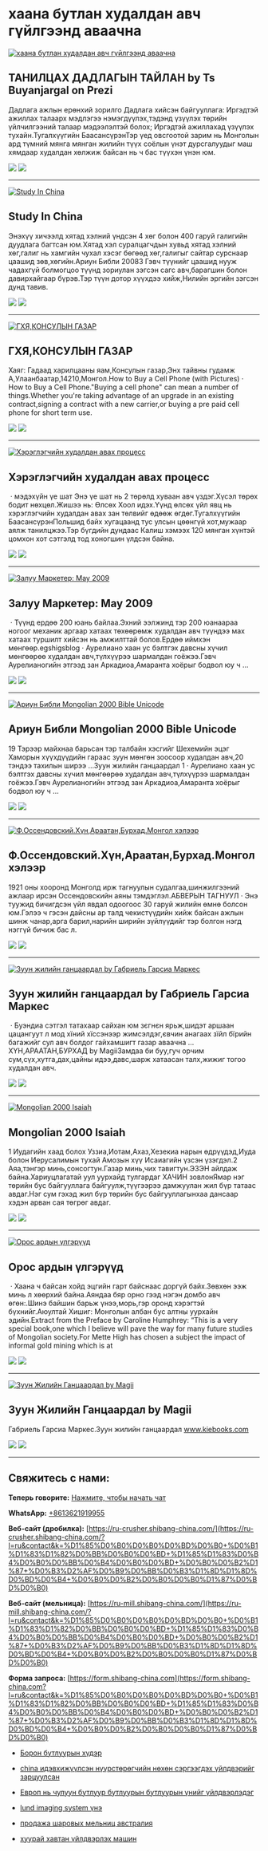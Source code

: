 # хаана бутлан худалдан авч гүйлгээнд аваачна

<a href="https://swt.shibang-china.com/?l=ru&img&k=%D1%85%D0%B0%D0%B0%D0%BD%D0%B0+%D0%B1%D1%83%D1%82%D0%BB%D0%B0%D0%BD+%D1%85%D1%83%D0%B4%D0%B0%D0%BB%D0%B4%D0%B0%D0%BD+%D0%B0%D0%B2%D1%87+%D0%B3%D2%AF%D0%B9%D0%BB%D0%B3%D1%8D%D1%8D%D0%BD%D0%B4+%D0%B0%D0%B2%D0%B0%D0%B0%D1%87%D0%BD%D0%B0" target="_blank">![хаана бутлан худалдан авч гүйлгээнд аваачна](http://static.shibang-china.com/all-800x300/155.jpg)</a>

## ТАНИЛЦАХ ДАДЛАГЫН ТАЙЛАН by Ts Buyanjargal on Prezi
Дадлага ажлын ерөнхий зорилго Дадлага хийсэн байгууллага: Иргэдтэй ажиллах талаарх мэдлэгээ нэмэгдүүлэх,тэдэнд үзүүлэх төрийн үйлчилгээний талаар мэдээлэлтэй болох; Иргэдтэй ажиллахад үзүүлэх тухайн.Тугалхүүгийн БаасансүрэнТэр үед овсгоотой зарим нь Монголын ард түмний мянга мянган жилийн түүх соёлын үнэт дурсгалуудыг маш хямдаар худалдан хөлжиж байсан нь ч бас түүхэн үнэн юм.


<a href="https://whatsapp.shibangsoft.com/WhatsApp.php" target="_blank" title="WhatsApp">![](http://static.shibang-china.com/icon/whatsapp.png)</a> <a href="https://swt.shibang-china.com/?l=ru&icon&k=%D1%85%D0%B0%D0%B0%D0%BD%D0%B0+%D0%B1%D1%83%D1%82%D0%BB%D0%B0%D0%BD+%D1%85%D1%83%D0%B4%D0%B0%D0%BB%D0%B4%D0%B0%D0%BD+%D0%B0%D0%B2%D1%87+%D0%B3%D2%AF%D0%B9%D0%BB%D0%B3%D1%8D%D1%8D%D0%BD%D0%B4+%D0%B0%D0%B2%D0%B0%D0%B0%D1%87%D0%BD%D0%B0" target="_blank">![](http://static.shibang-china.com/icon/chat-ru.png)</a>

---

<a href="https://swt.shibang-china.com/?l=ru&img&k=%D1%85%D0%B0%D0%B0%D0%BD%D0%B0+%D0%B1%D1%83%D1%82%D0%BB%D0%B0%D0%BD+%D1%85%D1%83%D0%B4%D0%B0%D0%BB%D0%B4%D0%B0%D0%BD+%D0%B0%D0%B2%D1%87+%D0%B3%D2%AF%D0%B9%D0%BB%D0%B3%D1%8D%D1%8D%D0%BD%D0%B4+%D0%B0%D0%B2%D0%B0%D0%B0%D1%87%D0%BD%D0%B0" target="_blank">![Study In China](http://static.shibang-china.com/all-800x300/938.jpg)</a>

## Study In China
Энэхүү хичээлд хятад хэлний үндсэн 4 хөг болон 400 гаруй галигийн дуудлага багтсан юм.Хятад хэл суралцагчдын хувьд хятад хэлний хөг,галиг нь хамгийн чухал хэсэг бөгөөд хөг,галигыг сайтар сурснаар цаашид зөв,хөгийн.Ариун Библи 20083 Гэвч түүнийг цаашид нууж чадахгүй болмогцоо түүнд зориулан зэгсэн сагс авч,барагшин болон давирхайгаар бүрэв.Тэр түүн дотор хүүхдээ хийж,Нилийн эргийн зэгсэн дунд тавив.


<a href="https://whatsapp.shibangsoft.com/WhatsApp.php" target="_blank" title="WhatsApp">![](http://static.shibang-china.com/icon/whatsapp.png)</a> <a href="https://swt.shibang-china.com/?l=ru&icon&k=%D1%85%D0%B0%D0%B0%D0%BD%D0%B0+%D0%B1%D1%83%D1%82%D0%BB%D0%B0%D0%BD+%D1%85%D1%83%D0%B4%D0%B0%D0%BB%D0%B4%D0%B0%D0%BD+%D0%B0%D0%B2%D1%87+%D0%B3%D2%AF%D0%B9%D0%BB%D0%B3%D1%8D%D1%8D%D0%BD%D0%B4+%D0%B0%D0%B2%D0%B0%D0%B0%D1%87%D0%BD%D0%B0" target="_blank">![](http://static.shibang-china.com/icon/chat-ru.png)</a>

---

<a href="https://swt.shibang-china.com/?l=ru&img&k=%D1%85%D0%B0%D0%B0%D0%BD%D0%B0+%D0%B1%D1%83%D1%82%D0%BB%D0%B0%D0%BD+%D1%85%D1%83%D0%B4%D0%B0%D0%BB%D0%B4%D0%B0%D0%BD+%D0%B0%D0%B2%D1%87+%D0%B3%D2%AF%D0%B9%D0%BB%D0%B3%D1%8D%D1%8D%D0%BD%D0%B4+%D0%B0%D0%B2%D0%B0%D0%B0%D1%87%D0%BD%D0%B0" target="_blank">![ГХЯ,КОНСУЛЫН ГАЗАР](http://static.shibang-china.com/all-800x300/415.jpg)</a>

## ГХЯ,КОНСУЛЫН ГАЗАР
Хаяг: Гадаад харилцааны яам,Консулын газар,Энх тайвны гудамж А,Улаанбаатар,14210,Монгол.How to Buy a Cell Phone (with Pictures)&nbsp;&#0183;&#32;How to Buy a Cell Phone.&quot;Buying a cell phone&quot; can mean a number of things.Whether you're taking advantage of an upgrade in an existing contract,signing a contract with a new carrier,or buying a pre paid cell phone for short term use.


<a href="https://whatsapp.shibangsoft.com/WhatsApp.php" target="_blank" title="WhatsApp">![](http://static.shibang-china.com/icon/whatsapp.png)</a> <a href="https://swt.shibang-china.com/?l=ru&icon&k=%D1%85%D0%B0%D0%B0%D0%BD%D0%B0+%D0%B1%D1%83%D1%82%D0%BB%D0%B0%D0%BD+%D1%85%D1%83%D0%B4%D0%B0%D0%BB%D0%B4%D0%B0%D0%BD+%D0%B0%D0%B2%D1%87+%D0%B3%D2%AF%D0%B9%D0%BB%D0%B3%D1%8D%D1%8D%D0%BD%D0%B4+%D0%B0%D0%B2%D0%B0%D0%B0%D1%87%D0%BD%D0%B0" target="_blank">![](http://static.shibang-china.com/icon/chat-ru.png)</a>

---

<a href="https://swt.shibang-china.com/?l=ru&img&k=%D1%85%D0%B0%D0%B0%D0%BD%D0%B0+%D0%B1%D1%83%D1%82%D0%BB%D0%B0%D0%BD+%D1%85%D1%83%D0%B4%D0%B0%D0%BB%D0%B4%D0%B0%D0%BD+%D0%B0%D0%B2%D1%87+%D0%B3%D2%AF%D0%B9%D0%BB%D0%B3%D1%8D%D1%8D%D0%BD%D0%B4+%D0%B0%D0%B2%D0%B0%D0%B0%D1%87%D0%BD%D0%B0" target="_blank">![Хэрэглэгчийн худалдан авах процесс](http://static.shibang-china.com/all-800x300/1292.jpg)</a>

## Хэрэглэгчийн худалдан авах процесс
&nbsp;&#0183;&#32;мэдэхүйн үе шат Энэ үе шат нь 2 төрөлд хуваан авч үздэг.Хүсэл төрөх бодит нөхцөл.Жишээ нь: Өлсөх Хоол идэх.Үүнд өлсөх үйл явц нь хэрэглэгчийн худалдан авах зан төлвийг өдөөж өгдөг.Тугалхүүгийн БаасансүрэнПольшид байх хугацаанд тус улсын цөөнгүй хот,мужаар аялж танилцжээ.Тэр бүгдийн дундаас Калиш хэмээх 120 мянган хүнтэй цомхон хот сэтгэлд тод хоногшин үлдсэн байна.


<a href="https://whatsapp.shibangsoft.com/WhatsApp.php" target="_blank" title="WhatsApp">![](http://static.shibang-china.com/icon/whatsapp.png)</a> <a href="https://swt.shibang-china.com/?l=ru&icon&k=%D1%85%D0%B0%D0%B0%D0%BD%D0%B0+%D0%B1%D1%83%D1%82%D0%BB%D0%B0%D0%BD+%D1%85%D1%83%D0%B4%D0%B0%D0%BB%D0%B4%D0%B0%D0%BD+%D0%B0%D0%B2%D1%87+%D0%B3%D2%AF%D0%B9%D0%BB%D0%B3%D1%8D%D1%8D%D0%BD%D0%B4+%D0%B0%D0%B2%D0%B0%D0%B0%D1%87%D0%BD%D0%B0" target="_blank">![](http://static.shibang-china.com/icon/chat-ru.png)</a>

---

<a href="https://swt.shibang-china.com/?l=ru&img&k=%D1%85%D0%B0%D0%B0%D0%BD%D0%B0+%D0%B1%D1%83%D1%82%D0%BB%D0%B0%D0%BD+%D1%85%D1%83%D0%B4%D0%B0%D0%BB%D0%B4%D0%B0%D0%BD+%D0%B0%D0%B2%D1%87+%D0%B3%D2%AF%D0%B9%D0%BB%D0%B3%D1%8D%D1%8D%D0%BD%D0%B4+%D0%B0%D0%B2%D0%B0%D0%B0%D1%87%D0%BD%D0%B0" target="_blank">![Залуу Mаркетер: May 2009](http://static.shibang-china.com/all-800x300/606.jpg)</a>

## Залуу Mаркетер: May 2009
&nbsp;&#0183;&#32;Түүнд ердөө 200 юань байлаа.Эхний ээлжинд тэр 200 юанаараа ногоог механик аргаар хатаах төхөөрөмж худалдан авч түүндээ мах хатаах туршилт хийсэн нь амжилттай болов.Ердөө иймхэн мөнгөөр.egshigsblog&nbsp;&#0183;&#32;Аурелиано хаан ус бэлтгэх давсны хүчил мөнгөөрөө худалдан авч,түлхүүрээ шармалдан гоёжээ.Гэвч Аурелианогийн этгээд зан Аркадиоа,Амаранта хоёрыг бодвол юу ч …


<a href="https://whatsapp.shibangsoft.com/WhatsApp.php" target="_blank" title="WhatsApp">![](http://static.shibang-china.com/icon/whatsapp.png)</a> <a href="https://swt.shibang-china.com/?l=ru&icon&k=%D1%85%D0%B0%D0%B0%D0%BD%D0%B0+%D0%B1%D1%83%D1%82%D0%BB%D0%B0%D0%BD+%D1%85%D1%83%D0%B4%D0%B0%D0%BB%D0%B4%D0%B0%D0%BD+%D0%B0%D0%B2%D1%87+%D0%B3%D2%AF%D0%B9%D0%BB%D0%B3%D1%8D%D1%8D%D0%BD%D0%B4+%D0%B0%D0%B2%D0%B0%D0%B0%D1%87%D0%BD%D0%B0" target="_blank">![](http://static.shibang-china.com/icon/chat-ru.png)</a>

---

<a href="https://swt.shibang-china.com/?l=ru&img&k=%D1%85%D0%B0%D0%B0%D0%BD%D0%B0+%D0%B1%D1%83%D1%82%D0%BB%D0%B0%D0%BD+%D1%85%D1%83%D0%B4%D0%B0%D0%BB%D0%B4%D0%B0%D0%BD+%D0%B0%D0%B2%D1%87+%D0%B3%D2%AF%D0%B9%D0%BB%D0%B3%D1%8D%D1%8D%D0%BD%D0%B4+%D0%B0%D0%B2%D0%B0%D0%B0%D1%87%D0%BD%D0%B0" target="_blank">![Ариун Библи Mongolian 2000 Bible Unicode](http://static.shibang-china.com/all-800x300/423.jpg)</a>

## Ариун Библи Mongolian 2000 Bible Unicode
19 Тэрээр майхнаа барьсан тэр талбайн хэсгийг Шехемийн эцэг Хаморын хүүхдүүдийн гараас зуун мөнгөн зоосоор худалдан авч,20 тэндээ тахилын ширээ …Зуун жилийн ганцаардал 1&nbsp;&#0183;&#32;Аурелиано хаан ус бэлтгэх давсны хүчил мөнгөөрөө худалдан авч,түлхүүрээ шармалдан гоёжээ.Гэвч Аурелианогийн этгээд зан Аркадиоа,Амаранта хоёрыг бодвол юу ч …


<a href="https://whatsapp.shibangsoft.com/WhatsApp.php" target="_blank" title="WhatsApp">![](http://static.shibang-china.com/icon/whatsapp.png)</a> <a href="https://swt.shibang-china.com/?l=ru&icon&k=%D1%85%D0%B0%D0%B0%D0%BD%D0%B0+%D0%B1%D1%83%D1%82%D0%BB%D0%B0%D0%BD+%D1%85%D1%83%D0%B4%D0%B0%D0%BB%D0%B4%D0%B0%D0%BD+%D0%B0%D0%B2%D1%87+%D0%B3%D2%AF%D0%B9%D0%BB%D0%B3%D1%8D%D1%8D%D0%BD%D0%B4+%D0%B0%D0%B2%D0%B0%D0%B0%D1%87%D0%BD%D0%B0" target="_blank">![](http://static.shibang-china.com/icon/chat-ru.png)</a>

---

<a href="https://swt.shibang-china.com/?l=ru&img&k=%D1%85%D0%B0%D0%B0%D0%BD%D0%B0+%D0%B1%D1%83%D1%82%D0%BB%D0%B0%D0%BD+%D1%85%D1%83%D0%B4%D0%B0%D0%BB%D0%B4%D0%B0%D0%BD+%D0%B0%D0%B2%D1%87+%D0%B3%D2%AF%D0%B9%D0%BB%D0%B3%D1%8D%D1%8D%D0%BD%D0%B4+%D0%B0%D0%B2%D0%B0%D0%B0%D1%87%D0%BD%D0%B0" target="_blank">![Ф.Оссендовский.Хүн,Араатан,Бурхад.Монгол хэлээр](http://static.shibang-china.com/all-800x300/1087.jpg)</a>

## Ф.Оссендовский.Хүн,Араатан,Бурхад.Монгол хэлээр
1921 оны хооронд Монголд ирж тагнуулын судалгаа,шинжилгээний ажлаар ирсэн Оссендовскийн аяны тэмдэглэл.АБВЕРЫН ТАГНУУЛ&nbsp;&#0183;&#32;Энэ туужид бичигдсэн үйл явдал одоогоос 30 гаруй жилийн өмнө болсон юм.Гэлээ ч гэсэн дайсны ар талд чекистүүдийн хийж байсан ажлын шинж чанар,арга барил,нарийн ширийн зүйлүүдийг тэр болгон нэгд нэггүй бичиж бас л.


<a href="https://whatsapp.shibangsoft.com/WhatsApp.php" target="_blank" title="WhatsApp">![](http://static.shibang-china.com/icon/whatsapp.png)</a> <a href="https://swt.shibang-china.com/?l=ru&icon&k=%D1%85%D0%B0%D0%B0%D0%BD%D0%B0+%D0%B1%D1%83%D1%82%D0%BB%D0%B0%D0%BD+%D1%85%D1%83%D0%B4%D0%B0%D0%BB%D0%B4%D0%B0%D0%BD+%D0%B0%D0%B2%D1%87+%D0%B3%D2%AF%D0%B9%D0%BB%D0%B3%D1%8D%D1%8D%D0%BD%D0%B4+%D0%B0%D0%B2%D0%B0%D0%B0%D1%87%D0%BD%D0%B0" target="_blank">![](http://static.shibang-china.com/icon/chat-ru.png)</a>

---

<a href="https://swt.shibang-china.com/?l=ru&img&k=%D1%85%D0%B0%D0%B0%D0%BD%D0%B0+%D0%B1%D1%83%D1%82%D0%BB%D0%B0%D0%BD+%D1%85%D1%83%D0%B4%D0%B0%D0%BB%D0%B4%D0%B0%D0%BD+%D0%B0%D0%B2%D1%87+%D0%B3%D2%AF%D0%B9%D0%BB%D0%B3%D1%8D%D1%8D%D0%BD%D0%B4+%D0%B0%D0%B2%D0%B0%D0%B0%D1%87%D0%BD%D0%B0" target="_blank">![Зуун жилийн ганцаардал by Габриель Гарсиа Маркес](http://static.shibang-china.com/all-800x300/619.jpg)</a>

## Зуун жилийн ганцаардал by Габриель Гарсиа Маркес
&nbsp;&#0183;&#32;Буэндиа сэтгэл татахаар сайхан юм зєгнєн ярьж,шидэт аршаан цацангуут л мод хїний хїссэнээр жимсэлдэг,євчин анагаах зїйл бїрийн багажийг сул авч болдог гайхамшигт газар аваачна …ХҮН,АРААТАН,БУРХАД by MagiiЗамдаа би буу,гуч орчим сум,сүх,хутга,дах,цайны идээ,давс,шарж хатаасан талх,жижиг тогоо худалдан авч.


<a href="https://whatsapp.shibangsoft.com/WhatsApp.php" target="_blank" title="WhatsApp">![](http://static.shibang-china.com/icon/whatsapp.png)</a> <a href="https://swt.shibang-china.com/?l=ru&icon&k=%D1%85%D0%B0%D0%B0%D0%BD%D0%B0+%D0%B1%D1%83%D1%82%D0%BB%D0%B0%D0%BD+%D1%85%D1%83%D0%B4%D0%B0%D0%BB%D0%B4%D0%B0%D0%BD+%D0%B0%D0%B2%D1%87+%D0%B3%D2%AF%D0%B9%D0%BB%D0%B3%D1%8D%D1%8D%D0%BD%D0%B4+%D0%B0%D0%B2%D0%B0%D0%B0%D1%87%D0%BD%D0%B0" target="_blank">![](http://static.shibang-china.com/icon/chat-ru.png)</a>

---

<a href="https://swt.shibang-china.com/?l=ru&img&k=%D1%85%D0%B0%D0%B0%D0%BD%D0%B0+%D0%B1%D1%83%D1%82%D0%BB%D0%B0%D0%BD+%D1%85%D1%83%D0%B4%D0%B0%D0%BB%D0%B4%D0%B0%D0%BD+%D0%B0%D0%B2%D1%87+%D0%B3%D2%AF%D0%B9%D0%BB%D0%B3%D1%8D%D1%8D%D0%BD%D0%B4+%D0%B0%D0%B2%D0%B0%D0%B0%D1%87%D0%BD%D0%B0" target="_blank">![Mongolian 2000 Isaiah](http://static.shibang-china.com/all-800x300/1190.jpg)</a>

## Mongolian 2000 Isaiah
1 Иудагийн хаад болох Уззиа,Иотам,Ахаз,Хезекиа нарын өдрүүдэд,Иуда болон Иерусалимын тухай Амозын хүү Исаиагийн үзсэн үзэгдэл.2 Аяа,тэнгэр минь,сонсогтун.Газар минь,чих тавигтун.ЭЗЭН айлдаж байна.Хариуцлагатай уул уурхайд тулгардаг ХАЧИН зовлонЯмар нэг төрийн бус байгууллага байгуулж,түүгээрээ дамжуулан жил бүр татаас авдаг.Нэг сум гэхэд жил бүр төрийн бус байгууллагынхаа дансаар хэдэн арван сая төгрөг авдаг.


<a href="https://whatsapp.shibangsoft.com/WhatsApp.php" target="_blank" title="WhatsApp">![](http://static.shibang-china.com/icon/whatsapp.png)</a> <a href="https://swt.shibang-china.com/?l=ru&icon&k=%D1%85%D0%B0%D0%B0%D0%BD%D0%B0+%D0%B1%D1%83%D1%82%D0%BB%D0%B0%D0%BD+%D1%85%D1%83%D0%B4%D0%B0%D0%BB%D0%B4%D0%B0%D0%BD+%D0%B0%D0%B2%D1%87+%D0%B3%D2%AF%D0%B9%D0%BB%D0%B3%D1%8D%D1%8D%D0%BD%D0%B4+%D0%B0%D0%B2%D0%B0%D0%B0%D1%87%D0%BD%D0%B0" target="_blank">![](http://static.shibang-china.com/icon/chat-ru.png)</a>

---

<a href="https://swt.shibang-china.com/?l=ru&img&k=%D1%85%D0%B0%D0%B0%D0%BD%D0%B0+%D0%B1%D1%83%D1%82%D0%BB%D0%B0%D0%BD+%D1%85%D1%83%D0%B4%D0%B0%D0%BB%D0%B4%D0%B0%D0%BD+%D0%B0%D0%B2%D1%87+%D0%B3%D2%AF%D0%B9%D0%BB%D0%B3%D1%8D%D1%8D%D0%BD%D0%B4+%D0%B0%D0%B2%D0%B0%D0%B0%D1%87%D0%BD%D0%B0" target="_blank">![Орос ардын үлгэрүүд](http://static.shibang-china.com/all-800x300/805.jpg)</a>

## Орос ардын үлгэрүүд
&nbsp;&#0183;&#32;Хаана ч байсан хойд эцгийн гарт байснаас доргүй байх.Зөвхөн ээж минь л хөөрхий байна.Аяндаа бяр орно гээд нэгэн домбо авч өгөн:.Шинэ байшин барьж үнээ,морь,гэр оронд хэрэгтэй бүхнийг.Аюултай Xишиг: Монголын албан бус алтны уурхайн эдийн.Extract from the Preface by Caroline Humphrey: “This is a very special book,one which I believe will pave the way for many future studies of Mongolian society.For Mette High has chosen a subject the impact of informal gold mining which is at


<a href="https://whatsapp.shibangsoft.com/WhatsApp.php" target="_blank" title="WhatsApp">![](http://static.shibang-china.com/icon/whatsapp.png)</a> <a href="https://swt.shibang-china.com/?l=ru&icon&k=%D1%85%D0%B0%D0%B0%D0%BD%D0%B0+%D0%B1%D1%83%D1%82%D0%BB%D0%B0%D0%BD+%D1%85%D1%83%D0%B4%D0%B0%D0%BB%D0%B4%D0%B0%D0%BD+%D0%B0%D0%B2%D1%87+%D0%B3%D2%AF%D0%B9%D0%BB%D0%B3%D1%8D%D1%8D%D0%BD%D0%B4+%D0%B0%D0%B2%D0%B0%D0%B0%D1%87%D0%BD%D0%B0" target="_blank">![](http://static.shibang-china.com/icon/chat-ru.png)</a>

---

<a href="https://swt.shibang-china.com/?l=ru&img&k=%D1%85%D0%B0%D0%B0%D0%BD%D0%B0+%D0%B1%D1%83%D1%82%D0%BB%D0%B0%D0%BD+%D1%85%D1%83%D0%B4%D0%B0%D0%BB%D0%B4%D0%B0%D0%BD+%D0%B0%D0%B2%D1%87+%D0%B3%D2%AF%D0%B9%D0%BB%D0%B3%D1%8D%D1%8D%D0%BD%D0%B4+%D0%B0%D0%B2%D0%B0%D0%B0%D1%87%D0%BD%D0%B0" target="_blank">![Зуун Жилийн Ганцаардал by Magii](http://static.shibang-china.com/all-800x300/1044.jpg)</a>

## Зуун Жилийн Ганцаардал by Magii
Габриель Гарсиа Маркес.Зуун жилийн ганцаардал www.kiebooks.com

<a href="https://whatsapp.shibangsoft.com/WhatsApp.php" target="_blank" title="WhatsApp">![](http://static.shibang-china.com/icon/whatsapp.png)</a> <a href="https://swt.shibang-china.com/?l=ru&icon&k=%D1%85%D0%B0%D0%B0%D0%BD%D0%B0+%D0%B1%D1%83%D1%82%D0%BB%D0%B0%D0%BD+%D1%85%D1%83%D0%B4%D0%B0%D0%BB%D0%B4%D0%B0%D0%BD+%D0%B0%D0%B2%D1%87+%D0%B3%D2%AF%D0%B9%D0%BB%D0%B3%D1%8D%D1%8D%D0%BD%D0%B4+%D0%B0%D0%B2%D0%B0%D0%B0%D1%87%D0%BD%D0%B0" target="_blank">![](http://static.shibang-china.com/icon/chat-ru.png)</a>

---
## Свяжитесь с нами:

**Теперь говорите:** [Нажмите, чтобы начать чат](https://swt.shibang-china.com?l=ru&contact&k=%D1%85%D0%B0%D0%B0%D0%BD%D0%B0+%D0%B1%D1%83%D1%82%D0%BB%D0%B0%D0%BD+%D1%85%D1%83%D0%B4%D0%B0%D0%BB%D0%B4%D0%B0%D0%BD+%D0%B0%D0%B2%D1%87+%D0%B3%D2%AF%D0%B9%D0%BB%D0%B3%D1%8D%D1%8D%D0%BD%D0%B4+%D0%B0%D0%B2%D0%B0%D0%B0%D1%87%D0%BD%D0%B0)

**WhatsApp:**  [+8613621919955](https://whatsapp.shibangsoft.com/WhatsApp.php)

**Веб-сайт (дробилка):** [https://ru-crusher.shibang-china.com/](https://ru-crusher.shibang-china.com/?l=ru&contact&k=%D1%85%D0%B0%D0%B0%D0%BD%D0%B0+%D0%B1%D1%83%D1%82%D0%BB%D0%B0%D0%BD+%D1%85%D1%83%D0%B4%D0%B0%D0%BB%D0%B4%D0%B0%D0%BD+%D0%B0%D0%B2%D1%87+%D0%B3%D2%AF%D0%B9%D0%BB%D0%B3%D1%8D%D1%8D%D0%BD%D0%B4+%D0%B0%D0%B2%D0%B0%D0%B0%D1%87%D0%BD%D0%B0)

**Веб-сайт (мельница):** [https://ru-mill.shibang-china.com/](https://ru-mill.shibang-china.com/?l=ru&contact&k=%D1%85%D0%B0%D0%B0%D0%BD%D0%B0+%D0%B1%D1%83%D1%82%D0%BB%D0%B0%D0%BD+%D1%85%D1%83%D0%B4%D0%B0%D0%BB%D0%B4%D0%B0%D0%BD+%D0%B0%D0%B2%D1%87+%D0%B3%D2%AF%D0%B9%D0%BB%D0%B3%D1%8D%D1%8D%D0%BD%D0%B4+%D0%B0%D0%B2%D0%B0%D0%B0%D1%87%D0%BD%D0%B0)

**Форма запроса:** [https://form.shibang-china.com](https://form.shibang-china.com?l=ru&contact&k=%D1%85%D0%B0%D0%B0%D0%BD%D0%B0+%D0%B1%D1%83%D1%82%D0%BB%D0%B0%D0%BD+%D1%85%D1%83%D0%B4%D0%B0%D0%BB%D0%B4%D0%B0%D0%BD+%D0%B0%D0%B2%D1%87+%D0%B3%D2%AF%D0%B9%D0%BB%D0%B3%D1%8D%D1%8D%D0%BD%D0%B4+%D0%B0%D0%B2%D0%B0%D0%B0%D1%87%D0%BD%D0%B0)

* [Борон бутлуурын хүдэр](../129/%D0%91%D0%BE%D1%80%D0%BE%D0%BD%20%D0%B1%D1%83%D1%82%D0%BB%D1%83%D1%83%D1%80%D1%8B%D0%BD%20%D1%85%D2%AF%D0%B4%D1%8D%D1%80.md)

* [china идэвхижүүлсэн нүүрстөрөгчийн нөхөн сэргээгдэх үйлдвэрийг зарцуулсан](../129/china%20%D0%B8%D0%B4%D1%8D%D0%B2%D1%85%D0%B8%D0%B6%D2%AF%D2%AF%D0%BB%D1%81%D1%8D%D0%BD%20%D0%BD%D2%AF%D2%AF%D1%80%D1%81%D1%82%D3%A9%D1%80%D3%A9%D0%B3%D1%87%D0%B8%D0%B9%D0%BD%20%D0%BD%D3%A9%D1%85%D3%A9%D0%BD%20%D1%81%D1%8D%D1%80%D0%B3%D1%8D%D1%8D%D0%B3%D0%B4%D1%8D%D1%85%20%D2%AF%D0%B9%D0%BB%D0%B4%D0%B2%D1%8D%D1%80%D0%B8%D0%B9%D0%B3%20%D0%B7%D0%B0%D1%80%D1%86%D1%83%D1%83%D0%BB%D1%81%D0%B0%D0%BD.md)

* [Европ нь чулуун бутлуур бутлуурын бутлуурын үнийг үйлдвэрлэдэг](../130/%D0%95%D0%B2%D1%80%D0%BE%D0%BF%20%D0%BD%D1%8C%20%D1%87%D1%83%D0%BB%D1%83%D1%83%D0%BD%20%D0%B1%D1%83%D1%82%D0%BB%D1%83%D1%83%D1%80%20%D0%B1%D1%83%D1%82%D0%BB%D1%83%D1%83%D1%80%D1%8B%D0%BD%20%D0%B1%D1%83%D1%82%D0%BB%D1%83%D1%83%D1%80%D1%8B%D0%BD%20%D2%AF%D0%BD%D0%B8%D0%B9%D0%B3%20%D2%AF%D0%B9%D0%BB%D0%B4%D0%B2%D1%8D%D1%80%D0%BB%D1%8D%D0%B4%D1%8D%D0%B3.md)

* [lund imaging system үнэ](../128/lund%20imaging%20system%20%D2%AF%D0%BD%D1%8D.md)

* [продажа шаровых мельниц австралия](../126/%D0%BF%D1%80%D0%BE%D0%B4%D0%B0%D0%B6%D0%B0%20%D1%88%D0%B0%D1%80%D0%BE%D0%B2%D1%8B%D1%85%20%D0%BC%D0%B5%D0%BB%D1%8C%D0%BD%D0%B8%D1%86%20%D0%B0%D0%B2%D1%81%D1%82%D1%80%D0%B0%D0%BB%D0%B8%D1%8F.md)

* [хуурай хавтан үйлдвэрлэх машин](../128/%D1%85%D1%83%D1%83%D1%80%D0%B0%D0%B9%20%D1%85%D0%B0%D0%B2%D1%82%D0%B0%D0%BD%20%D2%AF%D0%B9%D0%BB%D0%B4%D0%B2%D1%8D%D1%80%D0%BB%D1%8D%D1%85%20%D0%BC%D0%B0%D1%88%D0%B8%D0%BD.md)